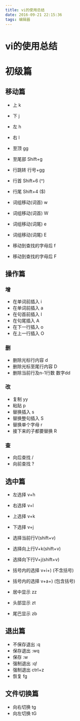 ```yaml
---
title: vi的使用总结
date: 2016-09-21 22:15:36
tags: 编辑器
---
```

vi的使用总结
===
# 初级篇
## 移动篇
- 上 k
- 下 j
- 左 h
- 右 l

- 至顶 gg
- 至尾部 Shift+g
- 行跳转 行号+gg

- 行首 Shift+6 (^)
- 行尾 Shift+4 ($) 

- 词组移动(词首) w 
- 词组移动(词首) W 
- 词组移动(词尾) e 
- 词组移动(词尾) E 

- 移动到查找的字母后 f
- 移动到查找的字母后 F

## 操作篇
### 增    
- 在单词前插入 i
- 在单词前插入 a
- 在句首前插入 I
- 在句尾插入 A
- 在下一行插入 o
- 在上一行插入 O
### 删    
- 删除光标行内容 d
- 删除光标至尾行内容 D
- 删除当前行及n-1行数 数字dd
### 改    
- 复制 yy
- 粘贴 p
- 替换插入 s
- 替换整句插入 S
- 替换单个字母 r
- 接下来的子都要替换 R
### 查    
- 向后查找 /
- 向前查找 ?

## 选中篇
- 左选择 v+h
- 右选择 v+l
- 上选择 v+k
- 下选择 v+j

- 选择当前行V(shift+v) 
- 选择向上行V+k(shift+v) 
- 选择向下行V+j(shift+v) 

- 括号内的选择 v+i+) (不含括号)
- 括号内的选择 v+a+) (包含括号)

- 居中显示 zz 
- 头部显示 zt 
- 尾巴显示 zb 
## 退出篇
- 不保存退出 :q 
- 保存退出 :wq 
- 保存 :w 
- 强制退出 :q! 
- 强制退出 ctrl+z 
- 恢复 fg
## 文件切换篇
- 向右切换 tg
- 向左切换 tG

